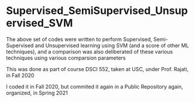 # Supervised_SemiSupervised_Unsupervised_SVM

The above set of codes were written to perform Supervised, Semi-Supervised and Unsupervised learning using SVM (and a score of other ML techniques), and a comparison was also deliberated of these various techniques using various comparsion parameters

This was done as part of course DSCI 552, taken at USC, under Prof. Rajati, in Fall 2020

I coded it in Fall 2020, but commited it again in a Public Repository again, organized, in Spring 2021
